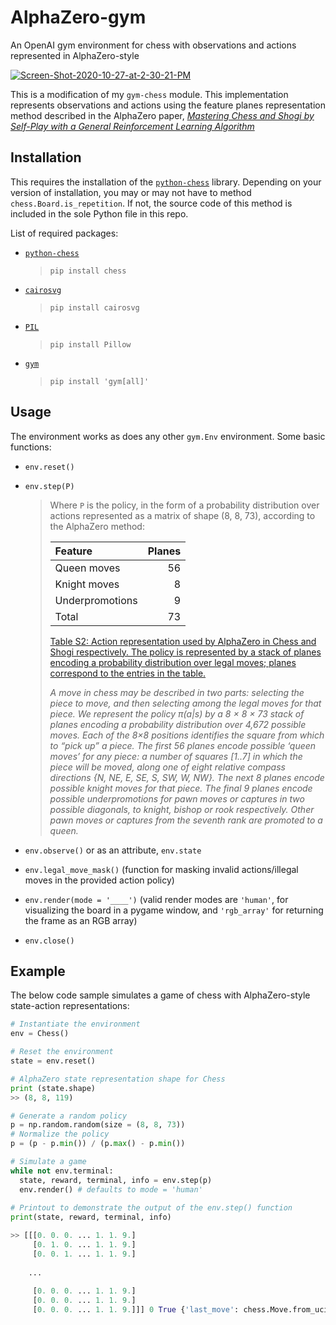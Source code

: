 # AlphaZero-gym

An OpenAI gym environment for chess with observations and actions represented in AlphaZero-style

<a href="https://imgbb.com/"><img src="https://i.ibb.co/Fw4fhzK/Screen-Shot-2020-10-27-at-2-30-21-PM.png" alt="Screen-Shot-2020-10-27-at-2-30-21-PM" border="0"></a>

This is a modification of my `gym-chess` module. This implementation represents observations and actions using the feature planes representation method described in the AlphaZero paper, [*Mastering Chess and Shogi by Self-Play with a General Reinforcement Learning Algorithm*](https://arxiv.org/pdf/1712.01815.pdf)

## Installation

This requires the installation of the [`python-chess`](https://github.com/niklasf/python-chess) library. Depending on your version of installation, you may or may not have to method `chess.Board.is_repetition`. If not, the source code of this method is included in the sole Python file in this repo.

List of required packages:
* [`python-chess`](https://github.com/niklasf/python-chess)
  > `pip install chess`
* [`cairosvg`](https://pypi.org/project/CairoSVG/)
  > `pip install cairosvg`
* [`PIL`](https://pypi.org/project/Pillow/)
  > `pip install Pillow`
* [`gym`](https://github.com/openai/gym)
  > `pip install 'gym[all]'`
  
## Usage

The environment works as does any other `gym.Env` environment. Some basic functions:
* `env.reset()`
* `env.step(P)`

  > Where `P` is the policy, in the form of a probability distribution over actions represented as a matrix of shape (8, 8, 73), according to the AlphaZero method:
  > 
  > | Feature         | Planes        |
  > | :-------------- | ------------: |
  > | Queen moves     | 56            |
  > | Knight moves    | 8             |
  > | Underpromotions | 9             |
  > | Total           | 73            |
  > 
  > [Table S2: Action representation used by AlphaZero in Chess and Shogi respectively. The policy is represented by a stack of planes encoding a probability distribution over legal moves; planes correspond to the entries in the table.](https://arxiv.org/pdf/1712.01815.pdf#page=14)
  >
  > *A move in chess may be described in two parts: selecting the piece to move, and then*
  > *selecting among the legal moves for that piece. We represent the policy π(a|s) by a 8 × 8 × 73*
  > *stack of planes encoding a probability distribution over 4,672 possible moves. Each of the 8×8*
  > *positions identifies the square from which to “pick up” a piece. The first 56 planes encode*
  > *possible ‘queen moves’ for any piece: a number of squares [1..7] in which the piece will be*
  > *moved, along one of eight relative compass directions {N, NE, E, SE, S, SW, W, NW}. The*
  > *next 8 planes encode possible knight moves for that piece. The final 9 planes encode possible*
  > *underpromotions for pawn moves or captures in two possible diagonals, to knight, bishop or*
  > *rook respectively. Other pawn moves or captures from the seventh rank are promoted to a queen.*
* `env.observe()` or as an attribute, `env.state`
* `env.legal_move_mask()` (function for masking invalid actions/illegal moves in the provided action policy)
* `env.render(mode = '____')` (valid render modes are `'human'`, for visualizing the board in a pygame window, and `'rgb_array'` for returning the frame as an RGB array)
* `env.close()`

## Example

The below code sample simulates a game of chess with AlphaZero-style state-action representations:
```python
# Instantiate the environment
env = Chess()

# Reset the environment
state = env.reset()

# AlphaZero state representation shape for Chess
print (state.shape)
>> (8, 8, 119)

# Generate a random policy
p = np.random.random(size = (8, 8, 73))
# Normalize the policy
p = (p - p.min()) / (p.max() - p.min())

# Simulate a game
while not env.terminal:
  state, reward, terminal, info = env.step(p)
  env.render() # defaults to mode = 'human'
  
# Printout to demonstrate the output of the env.step() function
print(state, reward, terminal, info)

>> [[[0. 0. 0. ... 1. 1. 9.]
     [0. 1. 0. ... 1. 1. 9.]
     [0. 0. 1. ... 1. 1. 9.]
  
    ...
  
     [0. 0. 0. ... 1. 1. 9.]
     [0. 0. 0. ... 1. 1. 9.]
     [0. 0. 0. ... 1. 1. 9.]]] 0 True {'last_move': chess.Move.from_uci('c4a4'), 'turn': False}
```
